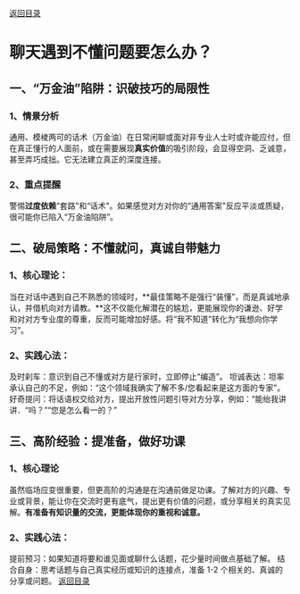 [返回目录](/README.md)
# 聊天遇到不懂问题要怎么办？
## 一、“万金油”陷阱：识破技巧的局限性
### 1、情景分析
通用、模棱两可的话术（万金油）在日常闲聊或面对非专业人士时或许能应付，但在真正懂行的人面前，或在需要展现**真实价值**的吸引阶段，会显得空洞、乏诚意，甚至弄巧成拙。它无法建立真正的深度连接。
### 2、重点提醒
警惕**过度依赖**“套路"和“话术"。如果感觉对方对你的“通用答案"反应平淡或质疑，很可能你已陷入“万金油陷阱”。

## 二、破局策略：不懂就问，真诚自带魅力
### 1、核心理论：
当在对话中遇到自己不熟悉的领域时，**最佳策略不是强行“装懂”，而是真诚地承认，并借机向对方请教。**这不仅能化解潜在的尴尬，更能展现你的谦逊、好学和对对方专业度的尊重，反而可能增加好感。将“我不知道"转化为“我想向你学习”。
### 2、实践心法：
及时刹车：意识到自己不懂或对方是行家时，立即停止“编造”。
坦诚表达：坦率承认自己的不足，例如：“这个领域我确实了解不多/您看起来是这方面的专家"。
好奇提问：将话语权交给对方，提出开放性问题引导对方分享，例如：“能绐我讲讲．“吗？”“您是怎么看一的？”

## 三、高阶经验：提准备，做好功课
### 1、核心理论
虽然临场应变很重要，但更高阶的沟通是在沟通前做足功课。了解对方的兴趣、专业或背景，能让你在交流时更有底气，提出更有价值的问题，或分享相关的真实见解。**有准备有知识量的交流，更能体现你的重视和诚意。**

### 2、实践心法：
提前预习：如果知道将要和谁见面或聊什么话题，花少量时间做点基础了解。
结合自身：思考话题与自己真实经历或知识的连接点，准备 1-2 个相关的、真诚的分享或问题。
[返回目录](/README.md)